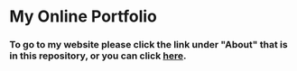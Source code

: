 # My Online Portfolio

### To go to my website please click the link under "About" that is in this repository, or you can click [here](https://tohurr.github.io/).
